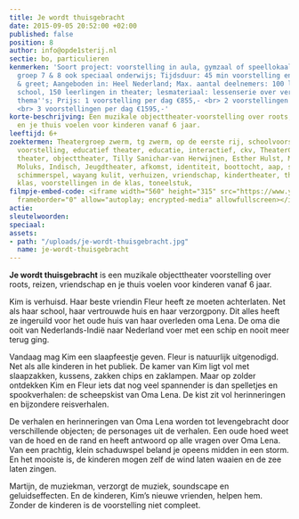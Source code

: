 ```yaml
---
title: Je wordt thuisgebracht
date: 2015-09-05 20:52:00 +02:00
published: false
position: 8
author: info@opde1sterij.nl
sectie: bo, particulieren
kenmerken: 'Soort project: voorstelling in aula, gymzaal of speellokaal; Doelgroep:
  groep 7 & 8 ook speciaal onderwijs; Tijdsduur: 45 min voorstelling en 15 min meet
  & greet; Aangeboden in: Heel Nederland; Max. aantal deelnemers: 100 leerlingen in
  school, 150 leerlingen in theater; lesmateriaal: lessenserie over verschillende
  thema''s; Prijs: 1 voorstelling per dag €855,- <br> 2 voorstellingen per dag €1195,-
  <br> 3 voorstellingen per dag €1595,-'
korte-beschrijving: Een muzikale objecttheater-voorstelling over roots, reizen, vriendschap
  en je thuis voelen voor kinderen vanaf 6 jaar.
leeftijd: 6+
zoektermen: Theatergroep zwerm, tg zwerm, op de eerste rij, schoolvoorstelling, educatieve
  voorstelling, educatief theater, educatie, interactief, ckv, TheaterChallenge, muziek
  theater, objecttheater, Tilly Sanichar-van Herwijnen, Esther Hulst, Martijn Huitema,
  Moluks, Indisch, Jeugdtheater, afkomst, identiteit, boottocht, aap, schaduwspel,
  schimmerspel, wayang kulit, verhuizen, vriendschap, kindertheater, theater in de
  klas, voorstellingen in de klas, toneelstuk,
filmpje-embed-code: <iframe width="560" height="315" src="https://www.youtube-nocookie.com/embed/Zdz_Kwkz9QQ?rel=0&amp;controls=0&amp;showinfo=0"
  frameborder="0" allow="autoplay; encrypted-media" allowfullscreen></iframe>
actie: 
sleutelwoorden: 
speciaal: 
assets:
- path: "/uploads/je-wordt-thuisgebracht.jpg"
  name: je-wordt-thuisgebracht
---
```


**Je wordt thuisgebracht** is een muzikale objecttheater voorstelling over roots, reizen, vriendschap en je thuis voelen voor kinderen vanaf 6 jaar.

Kim is verhuisd. Haar beste vriendin Fleur heeft ze moeten achterlaten. Net als haar school, haar vertrouwde huis en haar verzorgpony. Dit alles heeft ze ingeruild voor het oude huis van haar overleden oma Lena. De oma die ooit van Nederlands-Indië naar Nederland voer met een schip en nooit meer terug ging.

Vandaag mag Kim een slaapfeestje geven. Fleur is natuurlijk uitgenodigd. Net als alle kinderen in het publiek. De kamer van Kim ligt vol met slaapzakken, kussens, zakken chips en zaklampen. Maar op zolder ontdekken Kim en Fleur iets dat nog veel spannender is dan spelletjes en spookverhalen: de scheepskist van Oma Lena. De kist zit vol herinneringen en bijzondere reisverhalen.

De verhalen en herinneringen van Oma Lena worden tot levengebracht door verschillende objecten; de personages uit de verhalen. Een oude hoed weet van de hoed en de rand en heeft antwoord op alle vragen over Oma Lena. Van een prachtig, klein schaduwspel beland je opeens midden in een storm. En het mooiste is, de kinderen mogen zelf de wind laten waaien en de zee laten zingen.

Martijn, de muziekman, verzorgt de muziek, soundscape en geluidseffecten. En de kinderen, Kim’s nieuwe vrienden, helpen hem. Zonder de kinderen is de voorstelling niet compleet.
